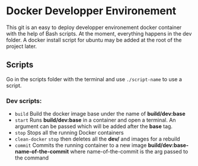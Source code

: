 # Docker Developper Environement

This git is an easy to deploy developper environement docker container with the help of Bash scripts.
At the moment, everything happens in the dev folder. A docker install script for ubuntu may be added at the root of the project later.

## Scripts

Go in the scripts folder with the terminal and use `./script-name` to use a script.

### Dev scripts:

- `build`		Build the docker image base under the name of **build/dev:base**
- `start`		Runs **build/dev:base** in a container and open a terminal. An argument can be passed which will be added after the **base** tag.
- `stop`		Stops all the running Docker containers
- `clean-docker`	`stop` then deletes all the **dev/** and <none> images for a rebuild
- `commit`		Commits the running container to a new image **build/dev:base-name-of-the-commit** where name-of-the-commit is the arg passed to the command

